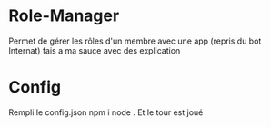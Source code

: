 # Role-Manager
Permet de gérer les rôles d'un membre avec une app (repris du bot Internat) fais a ma sauce avec des explication 

# Config
Rempli le config.json
npm i
node .
Et le tour est joué
